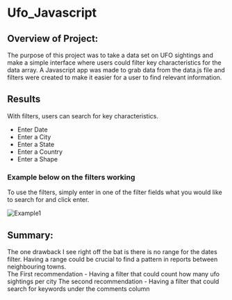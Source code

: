 # Ufo_Javascript



##	Overview of Project:
The purpose of this project was to take a data set on UFO sightings and make a simple interface where users could filter key characteristics for the data array. A Javascript app was made to grab data from the data.js file and filters were created to make it easier for a user to find relevant information.  



##	Results
With filters, users can search for key characteristics.
- Enter Date
- Enter a City
- Enter a State
- Enter a Country
- Enter a Shape

###	Example below on the filters working
To use the filters, simply enter in one of the filter fields what you would like to search for and click enter. 

![Example1](https://user-images.githubusercontent.com/112728628/209394681-06e1fd09-4aa2-4388-a966-890a5f186e82.PNG)



##	Summary: 
The one drawback I see right off the bat is there is no range for the dates filter. Having a range could be crucial to find a pattern in reports between neighbouring towns.   
The First recommendation - Having a filter that could count how many ufo sightings per city 
The second recommendation - Having a filter that could search for keywords under the comments column
